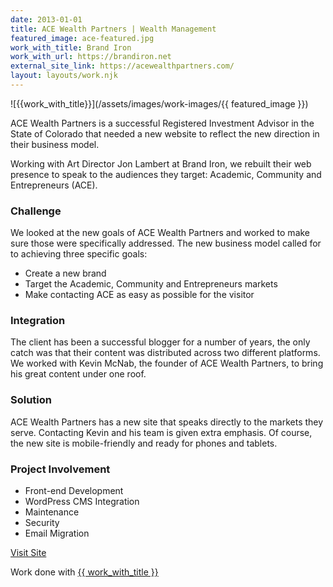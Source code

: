 ```yaml
---
date: 2013-01-01
title: ACE Wealth Partners | Wealth Management
featured_image: ace-featured.jpg
work_with_title: Brand Iron
work_with_url: https://brandiron.net
external_site_link: https://acewealthpartners.com/
layout: layouts/work.njk
---
```

![{{work_with_title}}](/assets/images/work-images/{{ featured_image }})

ACE Wealth Partners is a successful Registered Investment Advisor in the State of Colorado that needed a new website to reflect the new direction in their business model.

Working with Art Director Jon Lambert at Brand Iron, we rebuilt their web presence to speak to the audiences they target: Academic, Community and Entrepreneurs (ACE).

### Challenge

We looked at the new goals of ACE Wealth Partners and worked to make sure those were specifically addressed. The new business model called for to achieving three specific goals:

- Create a new brand
- Target the Academic, Community and Entrepreneurs markets
- Make contacting ACE as easy as possible for the visitor

### Integration

The client has been a successful blogger for a number of years, the only catch was that their content was distributed across two different platforms. We worked with Kevin McNab, the founder of ACE Wealth Partners, to bring his great content under one roof.

### Solution

ACE Wealth Partners has a new site that speaks directly to the markets they serve. Contacting Kevin and his team is given extra emphasis.  Of course, the new site is mobile-friendly and ready for phones and tablets.

### Project Involvement

- Front-end Development
- WordPress CMS Integration
- Maintenance
- Security
- Email Migration

<a class="button" href="{{ external_site_link }}">Visit Site</a>

Work done with <a href="{{ work_with_url }}" target="_blank">{{ work_with_title }}</a>
